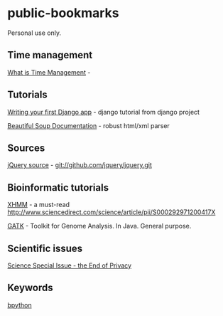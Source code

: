 public-bookmarks
================
Personal use only.


## Time management

[What is Time Management](http://wiki.mbalib.com/wiki/%E6%97%B6%E9%97%B4%E7%AE%A1%E7%90%86) - 


## Tutorials

[Writing your first Django app](https://docs.djangoproject.com/en/1.7/intro/tutorial01/) - django tutorial from django project

[Beautiful Soup Documentation](http://www.crummy.com/software/BeautifulSoup/bs4/doc/) - robust html/xml parser


## Sources

[jQuery source](http://jquery.com/download/) - <git://github.com/jquery/jquery.git>



## Bioinformatic tutorials
[XHMM](http://atgu.mgh.harvard.edu/xhmm/tutorial.shtml) - a must-read
    <http://www.sciencedirect.com/science/article/pii/S000292971200417X>

[GATK](https://www.broadinstitute.org/gatk/download/) - Toolkit for Genome Analysis. In Java. General purpose.


## Scientific issues
[Science Special Issue - the End of Privacy](http://www.sciencemag.org/content/347/6221.toc)



## Keywords
[bpython](http://docs.bpython-interpreter.org/)
